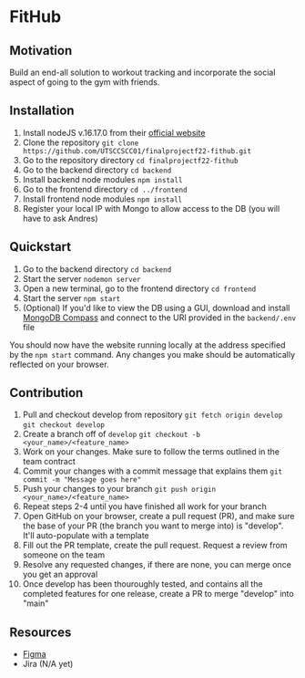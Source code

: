 # FitHub

## Motivation
Build an end-all solution to workout tracking and incorporate the social aspect of going to the gym with friends.

## Installation
1. Install nodeJS v.16.17.0 from their [official website](https://nodejs.org/en/download/)
2. Clone the repository
`git clone https://github.com/UTSCCSCC01/finalprojectf22-fithub.git`
3. Go to the repository directory
`cd finalprojectf22-fithub`
4. Go to the backend directory
`cd backend`
5. Install backend node modules
`npm install`
6. Go to the frontend directory
`cd ../frontend`
7. Install frontend node modules
`npm install`
8. Register your local IP with Mongo to allow access to the DB (you will have to ask Andres)

## Quickstart
1. Go to the backend directory
`cd backend`
2. Start the server
`nodemon server`
3. Open a new terminal, go to the frontend directory
`cd frontend`
4. Start the server
`npm start`
5. (Optional) If you'd like to view the DB using a GUI, download and install [MongoDB Compass](https://www.mongodb.com/products/compass) and connect to the URI provided in the `backend/.env` file

You should now have the website running locally at the address specified by the `npm start` command.
Any changes you make should be automatically reflected on your browser.

## Contribution
1. Pull and checkout develop from repository
`git fetch origin develop`
`git checkout develop`
2. Create a branch off of `develop`
`git checkout -b <your_name>/<feature_name>`
3. Work on your changes. Make sure to follow the terms outlined in the team contract
4. Commit your changes with a commit message that explains them
`git commit -m "Message goes here"`
5. Push your changes to your branch
`git push origin <your_name>/<feature_name>`
6. Repeat steps 2-4 until you have finished all work for your branch
7. Open GitHub on your browser, create a pull request (PR), and make sure the base of your PR (the branch you want to merge into) is "develop". It'll auto-populate with a template
8. Fill out the PR template, create the pull request. Request a review from someone on the team
9. Resolve any requested changes, if there are none, you can merge once you get an approval
10. Once develop has been thouroughly tested, and contains all the completed features for one release, create a PR to merge "develop" into "main"

## Resources
- [Figma](https://www.figma.com/file/TSdxgEqzZrpvNsVz6VeQoi/FitHub-C01?node-id=0%3A1)
- Jira (N/A yet)
